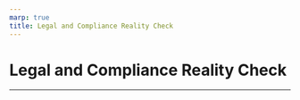 ```yaml
---
marp: true
title: Legal and Compliance Reality Check
---
```


# Legal and Compliance Reality Check

---
